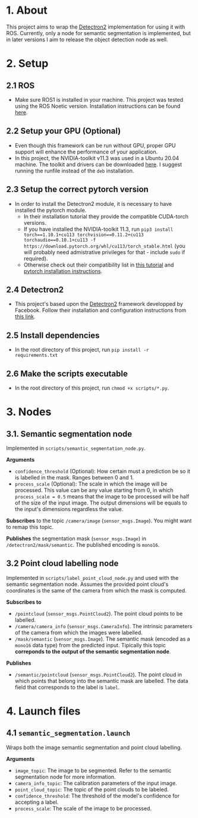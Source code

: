 # 1. About
This project aims to wrap the [Detectron2](https://github.com/facebookresearch/detectron2) implementation  for using it with ROS. Currently, only a node for semantic segmentation is implemented, but in later versions I aim to release the object detection node as well.


# 2. Setup
## 2.1 ROS
* Make sure ROS1 is installed in your machine. This project was tested using the ROS Noetic version. Installation instructions can be found [here](http://wiki.ros.org/noetic/Installation).

## 2.2 Setup your GPU (Optional)
* Even though this framework can be run without GPU, proper GPU support will enhance the performance of your application.
* In this project, the NVIDIA-toolkit v11.3 was used in a Ubuntu 20.04 machine. The toolkit and drivers can be downloaded [here](https://developer.nvidia.com/cuda-11.3.0-download-archive?target_os=Linux&target_arch=x86_64&Distribution=Ubuntu&target_version=20.04&target_type=runfile_local). I suggest running the runfile instead of the `deb` installation.

## 2.3 Setup the correct pytorch version
* In order to install the Detectron2 module, it is necessary to have installed the pytorch module.
  * In their installation tutorial they provide the compatible CUDA-torch versions. 
  * If you have installed the NVIDIA-toolkit 11.3, run `pip3 install torch==1.10.1+cu113 torchvision==0.11.2+cu113 torchaudio==0.10.1+cu113 -f https://download.pytorch.org/whl/cu113/torch_stable.html` (you will probably need admistrative privileges for that - include `sudo` if required). 
  * Otherwise check out their compatibility list in [this tutorial](https://detectron2.readthedocs.io/en/latest/tutorials/install.html) and [pytorch installation instructions](https://pytorch.org/get-started/locally/).

## 2.4 Detectron2
* This project's based upon the [Detectron2](https://github.com/facebookresearch/detectron2) framework developped by Facebook. Follow their installation and configuration instructions from [this link](https://detectron2.readthedocs.io/en/latest/tutorials/install.html).

## 2.5 Install dependencies
* In the root directory of this project, run `pip install -r requirements.txt`

## 2.6 Make the scripts executable
* In the root directory of this project, run `chmod +x scripts/*.py`.

# 3. Nodes

## 3.1. Semantic segmentation node
Implemented in `scripts/semantic_segmentation_node.py`.

**Arguments**
* `confidence_threshold` (Optional): How certain must a prediction be so it is labelled in the mask. Ranges between 0 and 1.
* `process_scale` (Optional): The scale in which the image will be processed. This value can be any value starting from 0, in which `process_scale = 0.5` means that the image to be processed will be half of the size of the input image. The output dimensions will be equals to the input's dimensions regardless the value.

**Subscribes** to the topic `/camera/image` (`sensor_msgs.Image`). You might want to remap this topic.

**Publishes** the segmentation mask (`sensor_msgs.Image`) in `/detectron2/mask/semantic`. The published encoding is `mono16`.

## 3.2 Point cloud labelling node
Implemented in `scripts/label_point_cloud_node.py` and used with the semantic segmentation node.
Assumes the provided point cloud's coordinates is the same of the camera from which the mask is computed.

**Subscribes to**
* `/pointcloud` (`sensor_msgs.PointCloud2`). The point cloud points to be labelled.
* `/camera/camera_info` (`sensor_msgs.CameraInfo`). The intrinsic parameters of the camera from which the images were labelled.
* `/mask/semantic` (`sensor_msgs.Image`). The semantic mask (encoded as a `mono16` data type) from the predicted input. Tipically this topic **correponds to the output of the semantic segmentation node**.

**Publishes**
* `/semantic/pointcloud` (`sensor_msgs.PointCloud2`). The point cloud in which points that belong into the semantic mask are labelled. The data field that corresponds to the label is `label`.

# 4. Launch files

## 4.1 `semantic_segmentation.launch`
Wraps both the image semantic segmentation and point cloud labelling.

**Arguments**
* `image_topic`: The image to be segmented. Refer to the semantic segmentation node for more information.
* `camera_info_topic`: The calibration parameters of the input image.
* `point_cloud_topic`: The topic of the point clouds to be labeled.
* `confidence_threshold`: The threshold of the model's confidence for accepting a label.
* `process_scale`: The scale of the image to be processed.